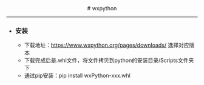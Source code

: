 <center> 
# wxpython
</center>

---

+ ### 安装
	+ 下载地址：https://www.wxpython.org/pages/downloads/ 选择对应版本
	+ 下载完成后是.whl文件，将文件拷贝到python的安装目录/Scripts文件夹下
	+ 通过pip安装：pip install wxPython-xxx.whl






















































